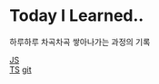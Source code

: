 # Today I Learned..
하루하루 차곡차곡 쌓아나가는 과정의 기록

[JS](https://github.com/gogoyong/TIL/edit/main/js/README.md)  
[TS](https://github.com/gogoyong/TIL/edit/main/ts/README.md)
[git](https://github.com/gogoyong/TIL/edit/main/git/README.md)

<!-- ## commit 말머리
feat : 기능개발  
fix : 오류개선  
reactor : 기능개선  
docs : 문서화 작업   -->
